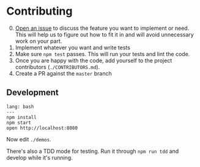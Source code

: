 # Contributing

0. [Open an issue](https://github.com/bebraw/reactabular/issues) to discuss the feature you want to implement or need. This will help us to figure out how to fit it in and will avoid unnecessary work on your part.
1. Implement whatever you want and write tests
2. Make sure `npm test` passes. This will run your tests and lint the code.
3. Once you are happy with the code, add yourself to the project contributors (`./CONTRIBUTORS.md`).
4. Create a PR against the `master` branch

## Development

```code
lang: bash
---
npm install
npm start
open http://localhost:8080
```

Now edit `./demos`.

There's also a TDD mode for testing. Run it through `npm run tdd` and develop while it's running.
